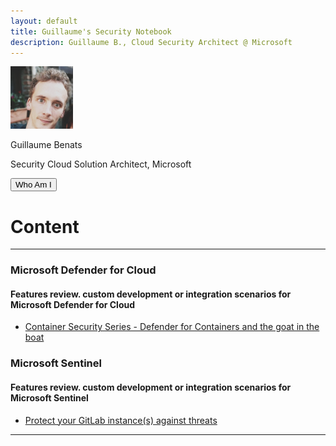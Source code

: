 ```yaml
---
layout: default
title: Guillaume's Security Notebook
description: Guillaume B., Cloud Security Architect @ Microsoft
---
```


<div class="card">
  <img src="images/1618471779247.jpg" alt="Guillaume" style="width:100px">
  <p class="profiletitle">Guillaume Benats</p>
  <p class="title">Security Cloud Solution Architect, Microsoft</p>
  <a href="https://www.linkedin.com/in/guillaume-benats-25550426/" target="_blamk"><i class="fa fa-linkedin"></i></a>
  <button>Who Am I</button>
</div>

# Content
___

### Microsoft Defender for Cloud
#### Features review. custom development or integration scenarios for Microsoft Defender for Cloud

- [Container Security Series - Defender for Containers and the goat in the boat](defender-containers.md)

### Microsoft Sentinel
#### Features review. custom development or integration scenarios for Microsoft Sentinel

- [Protect your GitLab instance(s) against threats](sentinel-gitlab.md)


___
